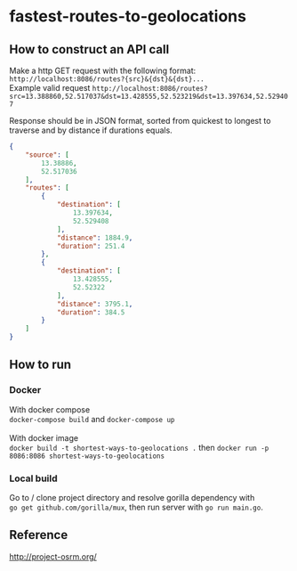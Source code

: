 # fastest-routes-to-geolocations
## How to construct an API call
 Make a http GET request with the following format:\
`http://localhost:8086/routes?{src}&{dst}&{dst}...`
\
Example valid request
`http://localhost:8086/routes?src=13.388860,52.517037&dst=13.428555,52.523219&dst=13.397634,52.529407`

Response should be in JSON format, sorted from quickest to longest to traverse and by distance if durations equals.
```json
{
    "source": [
        13.38886,
        52.517036
    ],
    "routes": [
        {
            "destination": [
                13.397634,
                52.529408
            ],
            "distance": 1884.9,
            "duration": 251.4
        },
        {
            "destination": [
                13.428555,
                52.52322
            ],
            "distance": 3795.1,
            "duration": 384.5
        }
    ]
}
```
## How to run
### Docker
With docker compose\
`docker-compose build` and `docker-compose up`\
\
With docker image\
`docker build -t shortest-ways-to-geolocations .` then `docker run -p 8086:8086 shortest-ways-to-geolocations`
### Local build
Go to / clone project directory and resolve gorilla dependency with\
`go get github.com/gorilla/mux`, then run server with `go run main.go`.
## Reference
http://project-osrm.org/
